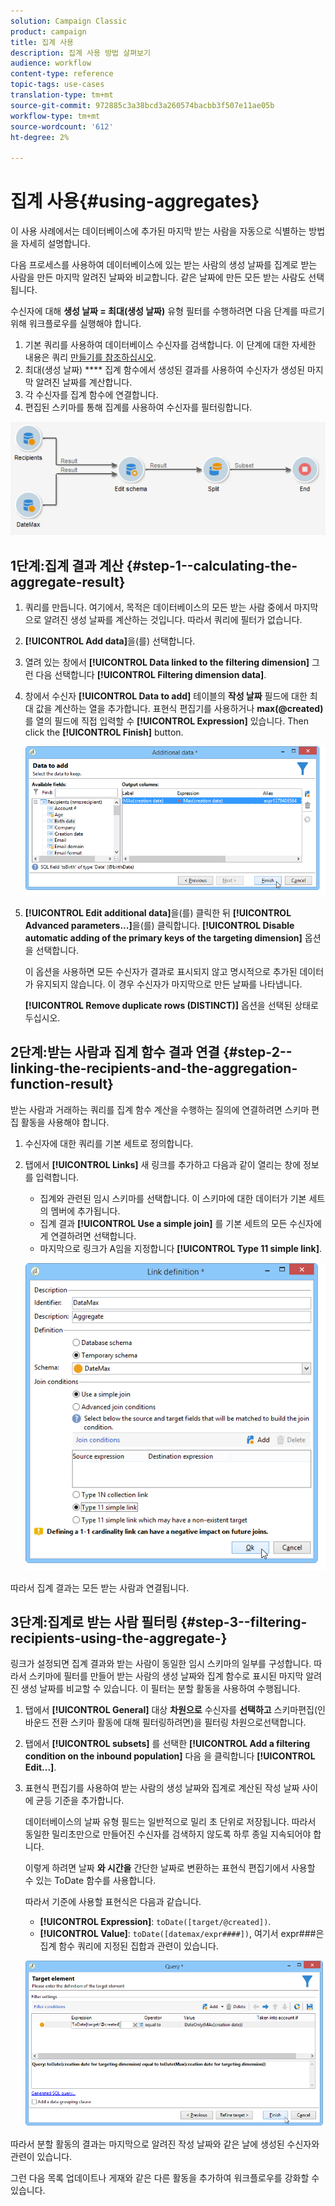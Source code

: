 ```yaml
---
solution: Campaign Classic
product: campaign
title: 집계 사용
description: 집계 사용 방법 살펴보기
audience: workflow
content-type: reference
topic-tags: use-cases
translation-type: tm+mt
source-git-commit: 972885c3a38bcd3a260574bacbb3f507e11ae05b
workflow-type: tm+mt
source-wordcount: '612'
ht-degree: 2%

---
```



# 집계 사용{#using-aggregates}

이 사용 사례에서는 데이터베이스에 추가된 마지막 받는 사람을 자동으로 식별하는 방법을 자세히 설명합니다.

다음 프로세스를 사용하여 데이터베이스에 있는 받는 사람의 생성 날짜를 집계로 받는 사람을 만든 마지막 알려진 날짜와 비교합니다. 같은 날짜에 만든 모든 받는 사람도 선택됩니다.

수신자에 대해 **생성 날짜 = 최대(생성 날짜)** 유형 필터를 수행하려면 다음 단계를 따르기 위해 워크플로우를 실행해야 합니다.

1. 기본 쿼리를 사용하여 데이터베이스 수신자를 검색합니다. 이 단계에 대한 자세한 내용은 쿼리 [만들기를 참조하십시오](../../workflow/using/query.md#creating-a-query).
1. 최대(생성 날짜) **** 집계 함수에서 생성된 결과를 사용하여 수신자가 생성된 마지막 알려진 날짜를 계산합니다.
1. 각 수신자를 집계 함수에 연결합니다.
1. 편집된 스키마를 통해 집계를 사용하여 수신자를 필터링합니다.

![](assets/datamanagement_usecase_1.png)

## 1단계:집계 결과 계산 {#step-1--calculating-the-aggregate-result}

1. 쿼리를 만듭니다. 여기에서, 목적은 데이터베이스의 모든 받는 사람 중에서 마지막으로 알려진 생성 날짜를 계산하는 것입니다. 따라서 쿼리에 필터가 없습니다.
1. **[!UICONTROL Add data]**&#x200B;을(를) 선택합니다.
1. 열려 있는 창에서 **[!UICONTROL Data linked to the filtering dimension]** 그런 다음 선택합니다 **[!UICONTROL Filtering dimension data]**.
1. 창에서 수신자 **[!UICONTROL Data to add]** 테이블의 **작성 날짜** 필드에 대한 최대 값을 계산하는 열을 추가합니다. 표현식 편집기를 사용하거나 **max(@created)** 를 열의 필드에 직접 입력할 수 **[!UICONTROL Expression]** 있습니다. Then click the **[!UICONTROL Finish]** button.

   ![](assets/datamanagement_usecase_2.png)

1. **[!UICONTROL Edit additional data]**&#x200B;을(를) 클릭한 뒤 **[!UICONTROL Advanced parameters...]**&#x200B;을(를) 클릭합니다. **[!UICONTROL Disable automatic adding of the primary keys of the targeting dimension]** 옵션을 선택합니다.

   이 옵션을 사용하면 모든 수신자가 결과로 표시되지 않고 명시적으로 추가된 데이터가 유지되지 않습니다. 이 경우 수신자가 마지막으로 만든 날짜를 나타냅니다.

   **[!UICONTROL Remove duplicate rows (DISTINCT)]** 옵션을 선택된 상태로 두십시오.

## 2단계:받는 사람과 집계 함수 결과 연결 {#step-2--linking-the-recipients-and-the-aggregation-function-result}

받는 사람과 거래하는 쿼리를 집계 함수 계산을 수행하는 질의에 연결하려면 스키마 편집 활동을 사용해야 합니다.

1. 수신자에 대한 쿼리를 기본 세트로 정의합니다.
1. 탭에서 **[!UICONTROL Links]** 새 링크를 추가하고 다음과 같이 열리는 창에 정보를 입력합니다.

   * 집계와 관련된 임시 스키마를 선택합니다. 이 스키마에 대한 데이터가 기본 세트의 멤버에 추가됩니다.
   * 집계 결과 **[!UICONTROL Use a simple join]** 를 기본 세트의 모든 수신자에게 연결하려면 선택합니다.
   * 마지막으로 링크가 A임을 지정합니다 **[!UICONTROL Type 11 simple link]**.

   ![](assets/datamanagement_usecase_3.png)

따라서 집계 결과는 모든 받는 사람과 연결됩니다.

## 3단계:집계로 받는 사람 필터링 {#step-3--filtering-recipients-using-the-aggregate-}

링크가 설정되면 집계 결과와 받는 사람이 동일한 임시 스키마의 일부를 구성합니다. 따라서 스키마에 필터를 만들어 받는 사람의 생성 날짜와 집계 함수로 표시된 마지막 알려진 생성 날짜를 비교할 수 있습니다. 이 필터는 분할 활동을 사용하여 수행됩니다.

1. 탭에서 **[!UICONTROL General]** 대상 **차원으로** 수신자를 **선택하고** 스키마편집(인바운드 전환 스키마 활동에 대해 필터링하려면)을 필터링 차원으로선택합니다.
1. 탭에서 **[!UICONTROL subsets]** 를 선택한 **[!UICONTROL Add a filtering condition on the inbound population]** 다음 을 클릭합니다 **[!UICONTROL Edit...]**.
1. 표현식 편집기를 사용하여 받는 사람의 생성 날짜와 집계로 계산된 작성 날짜 사이에 균등 기준을 추가합니다.

   데이터베이스의 날짜 유형 필드는 일반적으로 밀리 초 단위로 저장됩니다. 따라서 동일한 밀리초만으로 만들어진 수신자를 검색하지 않도록 하루 종일 지속되어야 합니다.

   이렇게 하려면 날짜 **와 시간을** 간단한 날짜로 변환하는 표현식 편집기에서 사용할 수 있는 ToDate 함수를 사용합니다.

   따라서 기준에 사용할 표현식은 다음과 같습니다.

   * **[!UICONTROL Expression]**: `toDate([target/@created])`.
   * **[!UICONTROL Value]**: `toDate([datemax/expr####])`, 여기서 expr###은 집계 함수 쿼리에 지정된 집합과 관련이 있습니다.

   ![](assets/datamanagement_usecase_4.png)

따라서 분할 활동의 결과는 마지막으로 알려진 작성 날짜와 같은 날에 생성된 수신자와 관련이 있습니다.

그런 다음 목록 업데이트나 게재와 같은 다른 활동을 추가하여 워크플로우를 강화할 수 있습니다.
